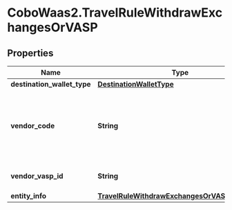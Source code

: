 # CoboWaas2.TravelRuleWithdrawExchangesOrVASP

## Properties

Name | Type | Description | Notes
------------ | ------------- | ------------- | -------------
**destination_wallet_type** | [**DestinationWalletType**](DestinationWalletType.md) |  | 
**vendor_code** | **String** | The vendor code of the exchange or virtual asset service provider (VASP). | 
**vendor_vasp_id** | **String** | The unique identifier of the VASP. | 
**entity_info** | [**TravelRuleWithdrawExchangesOrVASPEntityInfo**](TravelRuleWithdrawExchangesOrVASPEntityInfo.md) |  | 


